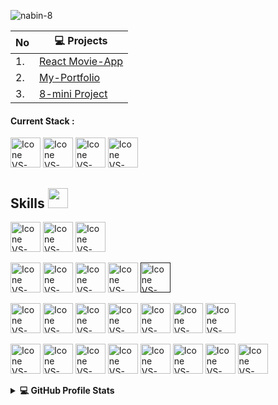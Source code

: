 
<p align="left"> <img src="https://komarev.com/ghpvc/?username=nabin-8&label=Profile%20views&color=0e75b6&style=flat" alt="nabin-8" /> </p>


|No|💻 Projects|
|---|---|
|1.|[React Movie-App](https://movies-lilac-sigma.vercel.app/)|
|2.|[My-Portfolio](https://www.anabin.com.np/)|
|3.|[8-mini Project](https://nabin-8.github.io/8-Mini-Projects/)|

#### Current Stack :
[<img height="48px" width="48px" alt="Icone VS-Code" src="https://skillicons.dev/icons?i=mongo"/>](https://react.dev/)
[<img height="48px" width="48px" alt="Icone VS-Code" src="https://skillicons.dev/icons?i=express"/>](https://react.dev/)
[<img height="48px" width="48px" alt="Icone VS-Code" src="https://skillicons.dev/icons?i=react"/>](https://react.dev/)
[<img height="48px" width="48px" alt="Icone VS-Code" src="https://skillicons.dev/icons?i=nodejs"/>](https://nodejs.org/en)
<h2> Skills <img src = "https://media2.giphy.com/media/QssGEmpkyEOhBCb7e1/giphy.gif?cid=ecf05e47a0n3gi1bfqntqmob8g9aid1oyj2wr3ds3mg700bl&rid=giphy.gif" width = 32px> </h2>


[<img height="48px" width="48px" alt="Icone VS-Code" src="https://skillicons.dev/icons?i=html"/>](https://developer.mozilla.org/en-US/docs/Web/HTML)
[<img height="48px" width="48px" alt="Icone VS-Code" src="https://skillicons.dev/icons?i=css"/>](https://developer.mozilla.org/en-US/docs/Web/CSS)
[<img height="48px" width="48px" alt="Icone VS-Code" src="https://skillicons.dev/icons?i=js"/>](https://developer.mozilla.org/en-US/docs/Web/JavaScript)

[<img height="48px" width="48px" alt="Icone VS-Code" src="https://skillicons.dev/icons?i=mysql"/>](https://www.mysql.com/)
[<img height="48px" width="48px" alt="Icone VS-Code" src="https://skillicons.dev/icons?i=firebase"/>](https://www.firebase.com/)
[<img height="48px" width="48px" alt="Icone VS-Code" src="https://skillicons.dev/icons?i=sqlite"/>](https://www.sqlite.com/)
[<img height="48px" width="48px" alt="Icone VS-Code" src="https://skillicons.dev/icons?i=tailwind"/>](https://tailwindcss.com/)
[<img height="48px" width="48px" alt="Icone VS-Code" src="https://skillicons.dev/icons?i=sass"/>]()


[<img height="48px" width="48px" alt="Icone VS-Code" src="https://skillicons.dev/icons?i=linux"/>](#)
[<img height="48px" width="48px" alt="Icone VS-Code" src="https://skillicons.dev/icons?i=github"/>](https://github.com/)
[<img height="48px" width="48px" alt="Icone VS-Code" src="https://skillicons.dev/icons?i=vercel"/>](https://vercel.com/)
[<img height="48px" width="48px" alt="Icone VS-Code" src="https://skillicons.dev/icons?i=git"/>](https://git-scm.com/)
[<img height="48px" width="48px" alt="Icone VS-Code" src="https://skillicons.dev/icons?i=figma"/>](https://www.figma.com/)
[<img height="48px" width="48px" alt="Icone VS-Code" src="https://skillicons.dev/icons?i=vscode"/>](https://code.visualstudio.com/)
[<img height="48px" width="48px" alt="Icone VS-Code" src="https://skillicons.dev/icons?i=wordpress"/>](#)
  
[<img height="48px" width="48px" alt="Icone VS-Code" src="https://skillicons.dev/icons?i=ts"/>](https://www.typescriptlang.org/)
[<img height="48px" width="48px" alt="Icone VS-Code" src="https://skillicons.dev/icons?i=java"/>](https://react.dev/)
[<img height="48px" width="48px" alt="Icone VS-Code" src="https://skillicons.dev/icons?i=c"/>](#)
[<img height="48px" width="48px" alt="Icone VS-Code" src="https://skillicons.dev/icons?i=php"/>](https://www.php.net/)
[<img height="48px" width="48px" alt="Icone VS-Code" src="https://skillicons.dev/icons?i=python"/>](https://www.python.org/)
[<img height="48px" width="48px" alt="Icone VS-Code" src="https://skillicons.dev/icons?i=cs"/>](#)
[<img height="48px" width="48px" alt="Icone VS-Code" src="https://skillicons.dev/icons?i=bash"/>](#)
[<img height="48px" width="48px" alt="Icone VS-Code" src="https://skillicons.dev/icons?i=cpp"/>](#)


<details> 
  <summary><b>💻 GitHub Profile Stats</b></summary>
  <br/>
  <p >
	    <img src="https://github-readme-stats.vercel.app/api/top-langs?username=nabin-8&show_icons=true&locale=en&layout=compact&theme=algolia" alt="aastha12" height="192px"/>
        <p ><img src="https://github-readme-stats.vercel.app/api?username=nabin-8&show_icons=true&theme=gotham" alt="nabinstatus" />
        &nbsp;
        <br/>
        <br/>
  </p>
</details>
